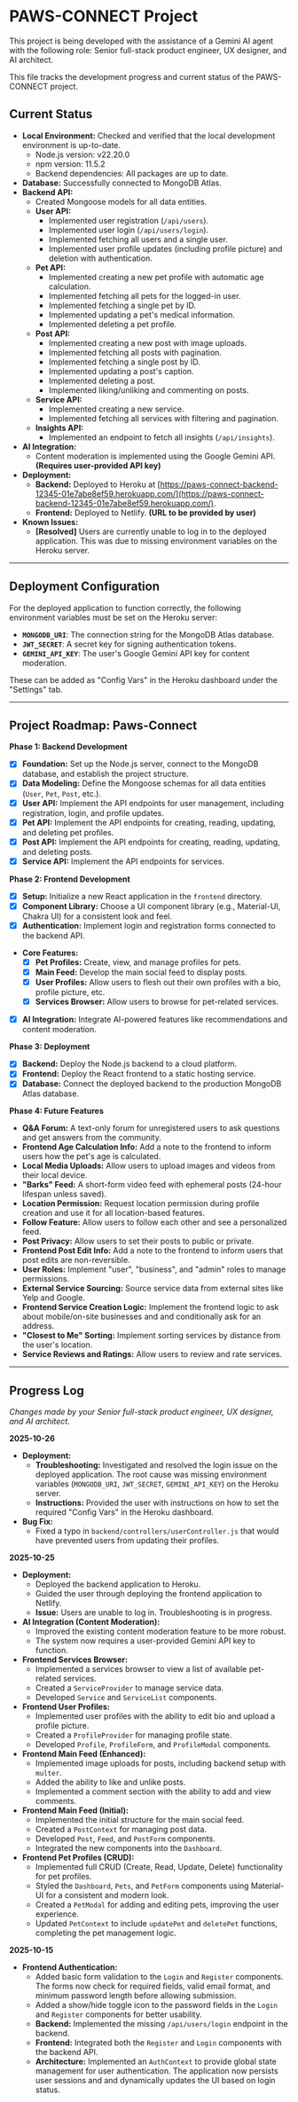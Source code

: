 # PAWS-CONNECT Project

This project is being developed with the assistance of a Gemini AI agent with the following role: Senior full-stack product engineer, UX designer, and AI architect.

This file tracks the development progress and current status of the PAWS-CONNECT project.

## Current Status

- **Local Environment:** Checked and verified that the local development environment is up-to-date.
    - Node.js version: v22.20.0
    - npm version: 11.5.2
    - Backend dependencies: All packages are up to date.
- **Database:** Successfully connected to MongoDB Atlas.
- **Backend API:**
    - Created Mongoose models for all data entities.
    - **User API:**
        - Implemented user registration (`/api/users`).
        - Implemented user login (`/api/users/login`).
        - Implemented fetching all users and a single user.
        - Implemented user profile updates (including profile picture) and deletion with authentication.
    - **Pet API:**
        - Implemented creating a new pet profile with automatic age calculation.
        - Implemented fetching all pets for the logged-in user.
        - Implemented fetching a single pet by ID.
        - Implemented updating a pet's medical information.
        - Implemented deleting a pet profile.
    - **Post API:**
        - Implemented creating a new post with image uploads.
        - Implemented fetching all posts with pagination.
        - Implemented fetching a single post by ID.
        - Implemented updating a post's caption.
        - Implemented deleting a post.
        - Implemented liking/unliking and commenting on posts.
    - **Service API:**
        - Implemented creating a new service.
        - Implemented fetching all services with filtering and pagination.
    - **Insights API:**
        - Implemented an endpoint to fetch all insights (`/api/insights`).
- **AI Integration:**
    - Content moderation is implemented using the Google Gemini API. **(Requires user-provided API key)**
- **Deployment:**
    - **Backend:** Deployed to Heroku at [https://paws-connect-backend-12345-01e7abe8ef59.herokuapp.com/](https://paws-connect-backend-12345-01e7abe8ef59.herokuapp.com/).
    - **Frontend:** Deployed to Netlify. **(URL to be provided by user)**
- **Known Issues:**
    - **[Resolved]** Users are currently unable to log in to the deployed application. This was due to missing environment variables on the Heroku server.

---

## Deployment Configuration

For the deployed application to function correctly, the following environment variables must be set on the Heroku server:

- **`MONGODB_URI`**: The connection string for the MongoDB Atlas database.
- **`JWT_SECRET`**: A secret key for signing authentication tokens.
- **`GEMINI_API_KEY`**: The user's Google Gemini API key for content moderation.

These can be added as "Config Vars" in the Heroku dashboard under the "Settings" tab.

---

## Project Roadmap: Paws-Connect

**Phase 1: Backend Development**

*   [x] **Foundation:** Set up the Node.js server, connect to the MongoDB database, and establish the project structure.
*   [x] **Data Modeling:** Define the Mongoose schemas for all data entities (`User`, `Pet`, `Post`, etc.).
*   [x] **User API:** Implement the API endpoints for user management, including registration, login, and profile updates.
*   [x] **Pet API:** Implement the API endpoints for creating, reading, updating, and deleting pet profiles.
*   [x] **Post API:** Implement the API endpoints for creating, reading, updating, and deleting posts.
*   [x] **Service API:** Implement the API endpoints for services.

**Phase 2: Frontend Development**

*   [x] **Setup:** Initialize a new React application in the `frontend` directory.
*   [x] **Component Library:** Choose a UI component library (e.g., Material-UI, Chakra UI) for a consistent look and feel.
*   [x] **Authentication:** Implement login and registration forms connected to the backend API.
*   **Core Features:**
    *   [x] **Pet Profiles:** Create, view, and manage profiles for pets.
    *   [x] **Main Feed:** Develop the main social feed to display posts.
    *   [x] **User Profiles:** Allow users to flesh out their own profiles with a bio, profile picture, etc.
    *   [x] **Services Browser:** Allow users to browse for pet-related services.
*   [x] **AI Integration:** Integrate AI-powered features like recommendations and content moderation.

**Phase 3: Deployment**

*   [x] **Backend:** Deploy the Node.js backend to a cloud platform.
*   [x] **Frontend:** Deploy the React frontend to a static hosting service.
*   [x] **Database:** Connect the deployed backend to the production MongoDB Atlas database.

**Phase 4: Future Features**

*   **Q&A Forum:** A text-only forum for unregistered users to ask questions and get answers from the community.
*   **Frontend Age Calculation Info:** Add a note to the frontend to inform users how the pet's age is calculated.
*   **Local Media Uploads:** Allow users to upload images and videos from their local device.
*   **"Barks" Feed:** A short-form video feed with ephemeral posts (24-hour lifespan unless saved).
*   **Location Permission:** Request location permission during profile creation and use it for all location-based features.
*   **Follow Feature:** Allow users to follow each other and see a personalized feed.
*   **Post Privacy:** Allow users to set their posts to public or private.
*   **Frontend Post Edit Info:** Add a note to the frontend to inform users that post edits are non-reversible.
*   **User Roles:** Implement "user", "business", and "admin" roles to manage permissions.
*   **External Service Sourcing:** Source service data from external sites like Yelp and Google.
*   **Frontend Service Creation Logic:** Implement the frontend logic to ask about mobile/on-site businesses and and conditionally ask for an address.
*   **"Closest to Me" Sorting:** Implement sorting services by distance from the user's location.
*   **Service Reviews and Ratings:** Allow users to review and rate services.

---

## Progress Log

*Changes made by your Senior full-stack product engineer, UX designer, and AI architect.*

**2025-10-26**
*   **Deployment:**
    *   **Troubleshooting:** Investigated and resolved the login issue on the deployed application. The root cause was missing environment variables (`MONGODB_URI`, `JWT_SECRET`, `GEMINI_API_KEY`) on the Heroku server.
    *   **Instructions:** Provided the user with instructions on how to set the required "Config Vars" in the Heroku dashboard.
*   **Bug Fix:**
    *   Fixed a typo in `backend/controllers/userController.js` that would have prevented users from updating their profiles.

**2025-10-25**
*   **Deployment:**
    *   Deployed the backend application to Heroku.
    *   Guided the user through deploying the frontend application to Netlify.
    *   **Issue:** Users are unable to log in. Troubleshooting is in progress.
*   **AI Integration (Content Moderation):**
    *   Improved the existing content moderation feature to be more robust.
    *   The system now requires a user-provided Gemini API key to function.
*   **Frontend Services Browser:**
    *   Implemented a services browser to view a list of available pet-related services.
    *   Created a `ServiceProvider` to manage service data.
    *   Developed `Service` and `ServiceList` components.
*   **Frontend User Profiles:**
    *   Implemented user profiles with the ability to edit bio and upload a profile picture.
    *   Created a `ProfileProvider` for managing profile state.
    *   Developed `Profile`, `ProfileForm`, and `ProfileModal` components.
*   **Frontend Main Feed (Enhanced):**
    *   Implemented image uploads for posts, including backend setup with `multer`.
    *   Added the ability to like and unlike posts.
    *   Implemented a comment section with the ability to add and view comments.
*   **Frontend Main Feed (Initial):**
    *   Implemented the initial structure for the main social feed.
    *   Created a `PostContext` for managing post data.
    *   Developed `Post`, `Feed`, and `PostForm` components.
    *   Integrated the new components into the `Dashboard`.
*   **Frontend Pet Profiles (CRUD):**
    *   Implemented full CRUD (Create, Read, Update, Delete) functionality for pet profiles.
    *   Styled the `Dashboard`, `Pets`, and `PetForm` components using Material-UI for a consistent and modern look.
    *   Created a `PetModal` for adding and editing pets, improving the user experience.
    *   Updated `PetContext` to include `updatePet` and `deletePet` functions, completing the pet management logic.

**2025-10-15**
*   **Frontend Authentication:**
    *   Added basic form validation to the `Login` and `Register` components. The forms now check for required fields, valid email format, and minimum password length before allowing submission.
    *   Added a show/hide toggle icon to the password fields in the `Login` and `Register` components for better usability.
    *   **Backend:** Implemented the missing `/api/users/login` endpoint in the backend.
    *   **Frontend:** Integrated both the `Register` and `Login` components with the backend API.
    *   **Architecture:** Implemented an `AuthContext` to provide global state management for user authentication. The application now persists user sessions and and dynamically updates the UI based on login status.